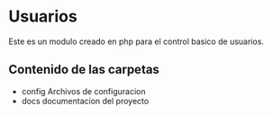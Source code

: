 
# Usuarios

Este es un modulo creado en php para el control
basico de usuarios.

## Contenido de las carpetas

- config
 Archivos de configuracion
- docs
 documentacion del proyecto

